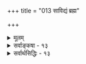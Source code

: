 +++
title = "013 साविद्यं ब्रह्म"

+++
<details><summary>मूलम्</summary>

साविद्यं ब्रह्म जीवस्स च न बहुतनुर्नेतरे सन्ति जीवाः स्वप्नादेकस्य लोके बहुविधपुरुषाध्यासवद्विश्वकॢप्तिः ।  
नेतः प्राक्केऽपि मुक्ता न परमपि स तु प्राप्स्यति श्रेय एको मायोत्थौ बन्धमोक्षाविति च मतमसत्सर्वमानोपरोधात् ॥ १३ ॥
</details>

<details><summary>सर्वाङ्कषा - १३</summary>

अथ एकशरीरकैकजीववादं मुख्यवेदान्तिपक्षमनूद्य निराकरोति - साविद्यमित्यादिना । साविधं ब्रह्म **जीवः** =अविद्याशबलितम्, अथवा अविद्योपहितं ब्रह्मैव जीव इत्युच्यते । अयमंशः पूर्वश्लोकोक्तपक्षेण समानः । विशेषस्तु - स च न बहुतनुः स च जीवः न नानाशरीरकः । एकमेव शरीरं तस्य वर्तते । अत एव इतरे जीवाः न सन्ति । जीवोऽप्येकः, तस्य शरीरमप्येकमित्यर्थः । दृश्यमानानामनेकशरीराणां का गतिरित्यत्राह – स्वनादित्यादि । लोके एकस्य जीवस्य स्वजात् **बहुविधपुरुषाध्यासवत्** = स्वप्ने दृश्यमानानां बहुविधानां पुरुषाणां जीवानां यथा अध्यासः, तद्वत् **विश्वक्लृप्तिः** = **जगत्सृष्टिः** = जगद्व्यवहाराणां सर्वेषां कल्पितत्वेनैव निर्वाहः भवेत् ॥ 

 । 



एवमात्मन एकत्वात्, लोकव्यवहारस्य चानुवर्तमानत्वात् - इतः प्राक्केऽपि **जीवाः** = शुकशङ्कराचार्यादयोऽपि न **मुक्ताः** =न मुक्तिं प्राप्ताः । स्वप्नद्रष्टुः जीवस्यैकत्वात्, तत्स्वप्नस्यानुवर्तमानत्वात्, तस्य निवृत्तौ सर्वेषामपि लयात् युगपदेव सर्वेषां मुक्तिः । तावत्पर्यन्तं मुक्तत्वव्यवहारादिकं मायामात्रमेव, न वास्तवम् । अत एव परमपि - इतः परमपि स तु **एकः** = तादृशः कश्चित् शुको वा, शङ्करो वा **श्रेयः** = मुक्तिम् न तु **प्राप्स्यति** = नैव मुक्तो भविष्यति । कुतः **बन्धमोक्षौ** = बन्धः, मोक्षश्च इत्यादि सर्वमपि **मायोत्थौ** = मायानिर्मितौ, तथा प्रतिभासमात्रम्, न वास्तवम् । 'न निरोधो नचोत्पत्तिर्न बद्धो न च साधकः । न मुमुक्षुर्न वै मुक्त इत्येषा परमार्थतः ॥' (गौड. 2-32 ) इत्यादिवाक्यं अत्र स्मरणीयम् ॥ 



अहो बत! कियद्वैते वञ्चिताः पण्डितोत्तमाः । विचारयन्तो मायां तां निगीर्णा मायया तया ॥ स्वस्वबुद्धिग्रहग्रस्ताः व्यग्रास्तस्यैव साधने । मार्गाद्भष्टाः स्वयं मोहादाचार्यानप्यपातयन् । मुक्तिशास्त्रं च निखिलं बालोपच्छन्दनं जगुः । मायाया वैभवं हन्त ! पश्यन्त्वेतद्विमत्सराः ॥ 

एतन्निराकरोति - इति मतं च **असत्** = सर्वथा न समीचीनम् । कुतः ? **सर्वमानोपरोधात्** = सकलप्रमाणविरुद्धत्वात्, तत्प्रयुक्तलौकिकशास्त्रीयसर्वव्यवहारविरुद्धत्वाच्च अयं वादः शून्यवादतुल्य एव । शून्यवादिनो निरधिष्ठानवादिनः, वयं तु ब्रह्माधिष्ठानवादिनः । अत एवोक्तम् ' नैतद्बुद्धेन भाषितम् ' (मां. का. 4-99) इति । ब्रह्म तु सत्यमेकमङ्गीकृतमित्यादिकं तु 'वागाडम्बरमात्रम् ' । शून्यपदं हि बौद्ध : दुर्निरूपवस्तुपर्यायतैव प्रयुक्तमिति तदवसरे (ईश्वर. 43 ) भविष्यति । अत एव 'नैतद्बुद्धेन भाषितम्' इत्यपि 

[[181]] 

 

गतप्रायम् । वस्तुतस्तु तस्य श्लोकखण्डस्य भवत्संमतोऽर्थो नैव विवक्षित इत्यपि तत्रैव व्यक्तीभविष्यति । एवमेव शून्यशब्दोऽपि 'वीरहा विषमश्शून्यः' इति भगवन्नामसु पाठात्, न भवत्संमतार्थक इत्यपि स्पष्टीभविष्यति ॥ 



अयं भावः – लोके विविधान् स्वप्नान् सर्वोऽपि जनः पश्यतीत्यनुभवसिद्धम् । स्वप्ने दृश्यमानाः पदार्थाः परमात्मनैव तादात्विकतया सृष्टाः इति यद्यपि निरूपितं 'सन्ध्ये सृष्टिराह हि' ( ब्र.सू. 3-3-1) इति । परन्तु स्वाप्नपदार्थानाम् उपादानं किम् ? स्थानं च किम् ? इत्यादि न निरूपितम् । अत्रैवं विचारमाहुःविज्ञानात्मा हि जीवः । स तु शरीरं परित्यज्य बहिः न गच्छेत् । 'स्वे शरीरे यथाकामं परिवर्तते' (बृ.4- 1- 18 ) इति स्पष्टं शरीरान्तरेवावस्थानं कथितम् । शरीरस्यान्तः महानगरादीनां स्थानं कथं भवेत् ? इति चेत् — भगवन्मायां दिदृक्षवे मार्कण्डेयाय भगवता प्रदर्शितम् (भाग. 12-9) मायास्वरूपादिकमत्र स्मर्तव्यम् । प्रलयकाले शिशुरूपस्य वटपत्रशायिनो भगवत उदरे जगत्सर्वमपश्यत् मार्कण्डेयः । कथमिदं घटेत ? इति चिन्तयते मार्कण्डेयाय या दुर्विभाव्या, सैव भगवन्मायेति सूचितम् । अत एव स्वप्नविषयेऽपि ‘मायामात्रम्' (ब्र.सू. 2-3-3) इत्यभिहितम् । अतः शरीरान्तरेव भगवन्मायया स्वप्नदर्शनम् । स्थानमस्तु ! उपादानं किम् ? विज्ञानात्मनो जीवस्य विज्ञानमेवोपादानम् । अत एव सः स्वस्मिन्नेव सर्वं पश्यति । शयितस्य तस्य शरीरतुल्यं शरीरान्तरम्, शत्रुमित्रादीनामन्येषां वा शरीरान्तराण्यपि पश्यति । सर्वाणि तानि वस्तूनि स्वस्मिन्नेव स्वविज्ञानेनैव निर्मितानि । 'प्राणानां विज्ञानेन विज्ञानमादाय य एषोऽन्तर्हृदय आकाशस्तस्मिन् शेते' (बृ.4- 1-17) इति श्रवणात् । एतद्दृष्ट्यैव प्रकरणान्तरे (बृ.6-3-9) 'स्वयं निर्माय' इति श्रुतिः ॥ स्वकर्मणा संपादितत्वात् ‘स्वयं निर्माय' इति व्यपदेशः । तर्हि स्वप्नस्रष्टापि जीव एव भवतु इति तु न शक्यम्; जीव एव यदि स्रष्टा तर्हि स्वानन्दहेतूनेव स्वप्नान् सृजेत्, न दुःखहेतून् । जाग्रत्प्रपञ्चसृष्टिविषये ‘इतरव्यपदेशाद्धिताकरणादिदोषप्रसक्तिः' (ब्र.सू.2-1-21) 'अधिकं तु भेदनिर्देशात्' (ब्र.सू.2-1-22) इत्याक्षेपसमाधानादिकं स्वाप्नपदार्थसृष्टिविषयेऽपि समानं मन्तव्यम् । शिष्टमग्रे ( श्लो. 27) भविष्यति ॥ 

"अध्यासः' 

जगन्मिथ्यात्ववादे हि 'सृष्टिदृष्टिवादः' 'दृष्टिसृष्टिवादः' इति वादद्वयं वर्तते । मायैव जगत उपादानं, मायाविशिष्टत्वाद्ब्रा उपादानमित्युच्यते । 'साविद्यं केऽपि' इत्यग्रिमसरे ( श्लो. 27) अयमंशः अनूदितः । मायोपादानकमिदं जगन्मायाकल्पितो जीवः पश्यतीति सृष्टिदृष्टिवादस्याशयः । एतद्दृष्ट्यैव शुक्तिरजतादिस्थले तादात्त्विकरजतसृष्टिरुच्यते । दृष्टिसृष्टिवादे तु 'सृष्टिः' इत्यस्य इत्येवार्थः । जगत्सर्वं रज्जौ सर्प इवात्मन्यध्यस्तं सत् भासते । अत एवायं 'दृष्टिसृष्टि' पक्ष इत्युच्यते । तथा च ' दृष्टिरेव सृष्टिः, न तु सृष्टिः काचन पारमार्थिकीत्यर्थः । 'सृष्टिपूर्विका दृष्टिः' - सृष्टिदृष्टिः । सृष्टिरन्या, दृष्टिरन्या इत्यर्थः । दृष्टिसृष्टिवादे तु दृष्टि : - दर्शनमेव सृष्टिरित्यर्थः । वस्तुसद्भावे ज्ञानमेव प्रमाणम् । ज्ञानात्पूर्वं पदार्थसद्भावे किं प्रमाणम् ? ज्ञानार्थयोस्समानकालिकत्वात्, उभयोर्भेदे प्रमाणाभावात् नास्त्येव ज्ञानातिरिक्तः पदार्थो वास्तव, अतो जगन्मिथ्या । अतश्च दृष्टिरेव सृष्टिरित्ययमेव मुख्यवेदान्तिपक्ष इत्युच्यते । एतन्मते सृष्टिवाक्यादिकं बालोपच्छन्दनवाक्यतुल्यं, न स्वार्थे प्रमाणम् ॥ 



 

I 

T 

[[182]] 

यद्यपि सृष्टिदृष्टिवादेऽपि सृष्टिवाक्यानि जगद्ब्रह्मणोरैक्यतात्पर्यकाणि, न स्वार्थतात्पर्यकाणि, प्रयोजनाभावात् । परं तु दृष्टिसृष्टिवादे तान्यर्थशून्यानीति विशेषः । यत्र यत्राविनाभावस्तत्र सर्वत्रैवमेवान्यतरापलापः दर्शनेषु दृश्यते । 'सहोपलंभनियमादभेदो नीलतद्धियोः' इति मूलभूतो बौद्धानां न्यायः । परन्तु तत्र सर्वत्र 'सहत्व' मेव कूश्माण्डचौर्यन्यायेन भेदसाधकमित्येतत्तत्त्वं तत्तत्प्रकरणे विविच्यते । एवञ्च मायावादिनां मते, आत्मनि जगदध्यस्तं सत् भासते जाग्रदवस्थायामपि । परमात्मनो जगदुपादानत्वमपि जगदध्यासाधिष्ठानत्वमेव । अयमेव च विवर्तवाद इत्यप्युच्यते । एतन्मतेऽध्यासाधिष्ठानं ब्रह्मैव जगत्सत्यत्ववादे जगदुपादानमिति, विवर्तवादपरिणामवादयोर्विशेषः । एवञ्च जाग्रत्प्रपञ्चो यथा ब्रह्मण्यध्यस्तः, एवमेव स्वप्ने विज्ञानात्मनि सर्वमध्यस्तं सत् भासते इति परे, तदेवोपादानमिति वयम् । व्यष्टिकालिकं दर्शनं स्वप्नः, समष्टिकालिकं दर्शनं जाग्रत्प्रपञ्चः । अत एवैकशरीरैकजीववाद एव मुख्यवेदान्तिपक्षः । एवञ्च परमते व्यष्टिस्वप्ने अध्यासाधिष्ठानभूतो विज्ञानात्मा यः, स एव सिद्धान्ते स्वाप्नपदार्थानामुपादानम् । परसंमताध्यासाधिष्ठानस्यैवोपादानत्वात् । एवञ्च स्वाप्नपदार्थानां स्वप्नस्य स्वविज्ञानेन निर्मितत्वेऽपि यथा सुखदुःखादिकं व्यवस्थितरीत्यैवानुभूयते, एवमेव जाग्रत्प्रपञ्चेऽपीति न कुत्रापि लेशतोऽपि साङ्कर्यम् । मायायाः प्रभाव को वा ऊहितुमपि प्रभवतीति परेषामाशयः । अत एव जाग्रत्प्रपञ्चोऽयं हिरण्यगर्भपदवाच्यस्य कस्यचिदात्मनस्स्वप्नः । अत इतरेषां शरीराणां प्रत्येकं जीवरहितत्वेऽपि स्वप्नद्रष्टृजीवविज्ञानेनेव मायाप्रभावात् सर्वापि व्यवस्था संगच्छते । अयमेव च मुख्यो वेदान्तिपक्ष इत्युक्तम् । एतत्पक्षे सर्वमपि प्रातिभासिकमेव, व्यावहारिकसत्यमपि पृथङ्नास्तीत्येतेषामाशयः॥ 

T 

स्वप्नदृष्टान्तेन जगन्मिथ्यात्वसाधनं तु वृथाश्रममात्रम् । श्रीशङ्कराचार्यैरेव हि - 'न स्वप्नादिप्रत्ययवज्जाग्रत्प्रत्यया भवितुमर्हन्ति । कस्मात् ? वैधर्म्यात् । वैधर्म्यं हि भवति स्वप्नजागरितयोः । किं पुनर्वैधर्म्यम्? बाधाबाधाविति ब्रूमः । बाध्यते हि स्वप्नोपलब्धं वस्तु प्रबुद्धस्य - 'मिथ्या मयोपलब्धः महाजनसमागमः' इति । न चैवं जागरितोपलब्धं वस्तु स्तम्भादिकं कस्याञ्चिदप्यवस्थायां बाध्यते' (ब. सू. 2-2-29) इत्यभाषि । अतः स्वप्नजाग्रत्पदार्थयोरत्यन्तवैलक्षण्यात् स्वप्नदृष्टान्तेन न जगन्मिथ्यात्वसिद्धिः। न चाचार्यवचनम् आपातरमणीयम् । वस्तुतस्तु जाग्रत्प्रपञ्चस्यापि ब्रह्मज्ञानेन बाधः बहुधा आचार्यैर्वर्ण्यत एवेति वाच्यम्; एवमपि स्वाप्नजाग्रत्प्रपञ्चयोर्वैलक्षण्यानपायात् । किञ्च जाग्रत्स्वप्नपदार्थानां सर्वांशेऽपि साम्ये दृष्टान्तदान्तिकयोरविशेषापत्तिः । अपि च दृष्टान्तमात्राद्यदि वस्तुसिद्धिः, तर्हि जाग्रद्दृष्टान्तात् स्वाप्नपदार्थानामपि सत्यत्वं कुतो न स्यात् । जाग्रत्काले बाधान्नैवमिति चेत्, जाग्रत्कालेऽपि 'स्वप्न एव मया नानुभूतः' इति नं हि कश्चिद्वक्ति । न च 'स्वप्नस्त्वनुभूतः, तत्र दृष्टाः पदार्थास्तु न सन्ति ' इत्येवानुभवात् पदार्थानां मिथ्यात्वं सिद्ध्यतीति वाच्यम्, 'न सन्ति' इत्यस्य 'इदानीं न सन्ति ' इत्येव तात्पर्यात्, तदानीं पदार्थाभावासिद्धेः । एकस्यामवस्थायामनुभूतानामवस्थान्तरे निषेधासम्भवात् । अन्यथा तुरीयावस्थायां दृष्टानां देवतादीनां जाग्रदवस्थायामदर्शनान्मिथ्यात्वापत्तेः । अञ्जनादिना दृष्टस्य निध्यादेः केवलचक्षुषाऽदर्शनान्मिथ्यात्वापत्तेः । किं बहुना, 'दिव्यं ददामि ते चक्षुः' इति भगवद्दत्तदिव्यचक्षुषार्जुनेन दृष्टस्य विश्वरूपस्य केवलचक्षुषादर्शनान्मिथ्यात्वापत्तेः । अतः स्वप्नानुभवो जाग्रदवस्थाया मिथ्यात्वे दृष्टान्तो न भवितुमर्हत्येव ॥ 

84. 

[[183]]- 

[ एकजीववादे उपदेशानुपपत्तिः ] 

स्वस्य स्वेनोपदेशो न भवति, न परब्रह्मणा निष्कलत्वात्, 

नाविद्या चेतयित्री, स्वतनुसमधिकं वर्ष्म निर्जीवमात्थ । 

 

किञ्च 'केन कं पश्येत्' इति रीत्या ब्रह्मज्ञानानन्तरं ज्ञातुरेवापरिशेषात् प्रपञ्चबाधं को वा जानीयात्, को वा वदेत्, यथा जाग्रत्पुरुषः 'मिथ्यैव मया दृष्टो धनागमः' इति स्वप्नमधिकृत्य वदति । अतो भवद्दृष्ट्यापि ब्रह्मज्ञानानन्तरं व्यवहारस्यैवा भावात्, तद्विषयको बाधाबाधविचारः हास्यास्पद एव ॥ 

किञ्चोपनिषत्सु ब्रह्मसूत्रेषु, गीतायां वा मृदादिदृष्टान्ता एवोच्यन्ते, न कुत्रापि रज्जुसर्पादिदृष्टान्ताः । अत इयं कल्पना बौद्धानुकरणमेव, यतस्त एव स्वप्नदृष्टान्तेन जगन्मिथ्यात्वं साधयन्ति ॥ 

ननु जगतस्सत्यत्वे सत्यस्याहेयत्वात् जगतोऽपि हेयत्वं न स्यादिति चेत्, ज्ञानिनां हेयोपादेयविभागस्यैवासंभवात् । अन्यथा ज्ञानिनो द्वन्द्वातीतत्वमेव न स्यात् । तर्हि जगतः कदापि न निवृत्तिः स्यात्, सत्यस्य निवृत्त्यसंभवादिति चेत्, शरीराद्यनुवृत्तिकारणाभावादेव जगदनुभवाधीनदुःखादिनिवृत्तिमात्रेण मुक्त्युपपत्तेः । अधिकमुपरिष्टात् तत्तत्प्रकरणे विचारयामः ॥ 

ननु च सिद्धान्ते स्वप्नस्य सत्यत्वाङ्गीकारात्, तद्दृष्टान्तेन जगतो मिथ्यात्वं न सिद्ध्यतीत्येव दूषणं कुतो नोच्यत इति चेत्, सत्यम् । परन्तु परैस्तथानङ्गीकारात्, दृष्टान्तस्योभयवादिसम्मतत्वस्यावश्यकत्वाच्च न तथोक्तम् । अपि चस्वप्नस्सर्वोऽपि सत्य एवेत्यपि न सिद्धान्तसंमतम्, मिथ्याभूतस्वप्नस्यापि दर्शनात्। न च स्वाप्नपदार्थस्य भगवत्सृष्टत्वात् कथं मिथ्यात्वमिति वाच्यम्; जगतः सर्वस्यापि भगवतैव सृष्टत्वाङ्गीकारेऽपि जगत्सृष्टौ सत्यमिथ्याविभागस्य संमतत्ववदेव, स्वाप्नपदार्थविषयेऽपि विभागानपायात् । कथं विभागो ज्ञेय इति चेत्; स्वप्नतत्त्वविदामुपसर्पणेनैव तद्ज्ञातव्यमित्यलमप्रसक्तविषयविस्तरेण ॥ 

एवं मुख्यवेदान्तिदृष्ट्या सर्वमपि प्रातिभासिकम् । तेषां रज्जुसर्पवल्मीकसप समानावेवेत्यादिवचनम्, ‘समलोष्टाश्मकाञ्चनः' इत्यादिवत् परिणामाभावमात्रविषयकम्, न तु तयोरेकरूपतया दर्शनं वेदान्तिनां भवतीत्यभिप्रायकम् । तदा हि ते भ्रान्ता उन्मत्ता एव वा भवेयुरित्यलमनेनाविवेकिदुराग्रहमूलकचर्चाविचारसंवर्धनकेशेन । एवञ्च 'प्रत्ययः सर्वोऽपि मिथ्या, प्रत्ययत्वात्, स्वानप्रत्ययवत्' इत्यप्यप्रयोजकम् । दृष्टान्तमात्रेण न हि वस्तुसिद्धिः । रज्जुसर्पादिदृष्टान्ता वा, स्वप्नदृष्टान्ता वा श्रुतौ कुत्रापि न प्रदर्शिता इत्युक्तमेव । अन्ततो महामेधाविनः कुमारिलस्य – 'युक्त्यानुपेतामसती प्रकल्प्य यद्वासनामर्थनिराक्रियेयम् । आस्थानिवृत्त्यर्थमवादि बौद्धैः ग्राहं गतास्तत्र कथञ्चिदन्ये ॥' इति निरालंबनवादान्तवचनमत्रानुसन्धेयम् ॥ १३ ॥
</details>


<details><summary>सर्वार्थसिद्धिः - १३</summary>

साविद्यं ब्रह्म जीवस्स च न बहुतनुर्नेतरे सन्ति जीवाः  
स्वप्नादेकस्य लोके बहुविधपुरुषाध्यासवद्विश्वकॢप्तिः ।  
नेतः प्राक्कोऽपि मुक्ता न परमपि स तु प्राप्स्यति श्रेय एको  
मायोत्थौ बन्धमोक्षाविति च मतमसत्सर्वमानोपरोधात् ॥ १३ ॥  
  
अथैकशरीरैकजीववादमनुभाषते - साविद्यमिति ॥ साविद्यं ब्रह्म जीव इति पूर्वस्यास्य च साधारणम्; स चेत्यादिविशेषोक्तिः । वक्ष्यमाणपक्षाद्वैषम्यं व्यनक्ति - नेतर इति । विचित्रजीवोपलम्भं निर्वहति - स्वप्नादिति । एकमेव शरीरं जीववत्, स्वप्नदृष्टशरीरन्यायादन्यानि निर्जीवानीत्यर्थः । 'शुको मुक्त इत्यादिवैघट्यं परिहरति - नेतः प्रागिति । पूर्वं मुक्ता न सन्ति चेत्पश्चादप्यद्वैतविदो न मुच्येरन्नित्यत्रेष्टप्रसङ्गतामाह - न परमपीति । तर्हि मोक्षशास्त्रं व्यर्थं स्यादित्यत्राह - स इति । नित्यमुक्तस्यैकशरीरे बन्धमोक्षभ्रमं साधयति - मायोत्थाविति । उक्तं प्रागुक्तहेतुना दूषयति - इति चेति । आत्मभेदो हि सर्वप्रमाणैस्सिद्धः । तत्र यदि देहान्तरं निर्जीवम्, एकमपि तथैव; भ्रान्तिसिद्धजीवत्वस्याविशेषात् । एकत्रात्माऽस्ति जीवत्वं तु नास्ति, अत्र तूभयं, नेति चेन्न; तेष्वप्यध्यासाधिष्ठानतया आत्मसत्त्वस्य त्वया दुस्त्यजत्वात् । अन्यथा निरधिष्ठानभ्रमप्रसङ्गात् । स्वप्ननीत्या लाघवमिच्छतस्तदेव लभ्यम्, स्वप्नस्य तद्द्रष्टुश्च सत्यत्वात् । इह तु तन्मिथ्यात्वस्य त्वयैवोक्तेरिति ॥ १३ ॥
</details>

